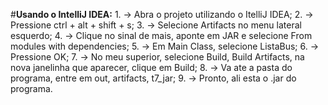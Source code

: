 #**Usando o IntelliJ IDEA:**
    1. -> Abra o projeto utilizando o ItelliJ IDEA;
    2. -> Pressione ctrl + alt + shift + s;
    3. -> Selecione Artifacts no menu lateral esquerdo;
    4. -> Clique no sinal de mais, aponte em JAR e selecione From modules with dependencies;
    5. -> Em Main Class, selecione ListaBus;
    6. -> Pressione OK;
    7. -> No meu superior, selecione Build, Build Artifacts, na nova janelinha que aparecer, clique em Build;
    8. -> Va ate a pasta do programa, entre em out, artifacts, t7_jar;
    9. -> Pronto, ali esta o .jar do programa.
